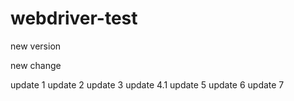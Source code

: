 # webdriver-test

new version

new change

update 1
update 2
update 3
update 4.1
update 5
update 6
update 7
